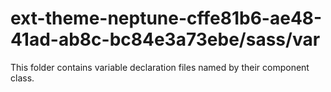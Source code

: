 # ext-theme-neptune-cffe81b6-ae48-41ad-ab8c-bc84e3a73ebe/sass/var

This folder contains variable declaration files named by their component class.
